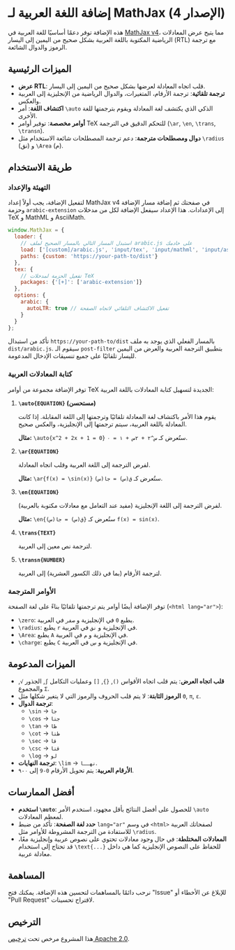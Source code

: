 # إضافة اللغة العربية لـ MathJax (الإصدار 4)

هذه الإضافة توفر دعمًا أساسيًا للغة العربية في [MathJax v4](https://www.mathjax.org/)، مما يتيح عرض المعادلات الرياضية المكتوبة باللغة العربية بشكل صحيح من اليمين إلى اليسار (RTL) مع ترجمة الرموز والدوال الشائعة.

## الميزات الرئيسية

- **عرض RTL**: قلب اتجاه المعادلة لعرضها بشكل صحيح من اليمين إلى اليسار.
- **ترجمة تلقائية**: ترجمة الأرقام، المتغيرات، والدوال الرياضية من الإنجليزية إلى العربية والعكس.
- **اكتشاف اللغة**: أمر `\auto` الذكي الذي يكتشف لغة المعادلة ويقوم بترجمتها للغة الأخرى.
- **أوامر مخصصة**: توفير أوامر TeX للتحكم الدقيق في الترجمة (`\ar`, `\en`, `\trans`, `\transn`).
- **دوال ومصطلحات مترجمة**: دعم ترجمة المصطلحات شائعة الاستخدام مثل `\radius` (نق) و `\Area` (م).

## طريقة الاستخدام

### التهيئة والإعداد

لتفعيل الإضافة، يجب أولاً إعداد MathJax v4 في صفحتك ثم إضافة مسار الإضافة وحزمة `arabic-extension` إلى الإعدادات. هذا الإعداد سيفعل الإضافة لكل من مدخلات TeX و MathML و AsciiMath.

```javascript
window.MathJax = {
  loader: {
    // استبدل المسار التالي بالمسار الصحيح لملف arabic.js على خادمك
    load: ['[custom]/arabic.js', 'input/tex', 'input/mathml', 'input/asciimath', 'output/chtml', 'ui/menu'],
    paths: {custom: 'https://your-path-to/dist'}
  },
  tex: {
    // تفعيل الحزمة لمدخلات TeX
    packages: {'[+]': ['arabic-extension']}
  },
  options: {
    arabic: {
      autoLTR: true // تفعيل الاكتشاف التلقائي لاتجاه الصفحة
    }
  }
};
```

تأكد من استبدال `https://your-path-to/dist` بالمسار الفعلي الذي يوجد به ملف `dist/arabic.js`. سيقوم الـ `post-filter` بتطبيق الترجمة العربية والعرض من اليمين لليسار تلقائيًا على جميع تنسيقات الإدخال المدعومة.

### كتابة المعادلات العربية

توفر الإضافة مجموعة من أوامر TeX الجديدة لتسهيل كتابة المعادلات باللغة العربية:

1.  **`\auto{EQUATION}` (مستحسن)**

    يقوم هذا الأمر باكتشاف لغة المعادلة تلقائيًا وترجمتها إلى اللغة المقابلة. إذا كانت المعادلة باللغة العربية، سيتم ترجمتها إلى الإنجليزية، والعكس صحيح.

    **مثال:** `\auto{x^2 + 2x + 1 = 0}` ستُعرض كـ `س^٢ + ٢س + ١ = ٠`.

2.  **`\ar{EQUATION}`**

    لفرض الترجمة إلى اللغة العربية وقلب اتجاه المعادلة.

    **مثال:** `\ar{f(x) = \sin(x)}` ستُعرض كـ `ق(س) = جا(س)`.

3.  **`\en{EQUATION}`**

    لفرض الترجمة إلى اللغة الإنجليزية (مفيد عند التعامل مع معادلات مكتوبة بالعربية).

    **مثال:** `\en{ق(س) = جا(س)}` ستُعرض كـ `f(x) = sin(x)`.

4.  **`\trans{TEXT}`**

    لترجمة نص معين إلى العربية.

5.  **`\transn{NUMBER}`**

    لترجمة الأرقام (بما في ذلك الكسور العشرية) إلى العربية.

### الأوامر المترجمة

توفر الإضافة أيضًا أوامر يتم ترجمتها تلقائيًا بناءً على لغة الصفحة (`<html lang="ar">`):

- `\zero`: يطبع `0` في الإنجليزية و `صفر` في العربية.
- `\radius`: يطبع `r` في الإنجليزية و `نق` في العربية.
- `\Area`: يطبع `A` في الإنجليزية و `م` في العربية.
- `\charge`: يطبع `C` في الإنجليزية و `ڛ` في العربية.

## الميزات المدعومة

- **قلب اتجاه العرض**: يتم قلب اتجاه الأقواس `()`, `{}`, `[]` وعمليات التكامل `∫`, الجذور `√`, والمجموع `Σ`.
- **الرموز الثابتة**: لا يتم قلب الحروف والرموز التي لا يتغير شكلها مثل `Θ`, `π`, `ε`.
- **ترجمة الدوال**:
  - `\sin` -> `جا`
  - `\cos` -> `جتا`
  - `\tan` -> `ظا`
  - `\cot` -> `ظتا`
  - `\sec` -> `قا`
  - `\csc` -> `قتا`
  - `\log` -> `لو`
- **ترجمة النهايات**: `\lim` -> `نهــا`.
- **الأرقام العربية**: يتم تحويل الأرقام `0-9` إلى `٠-٩`.

## أفضل الممارسات

- **استخدم `\auto`**: للحصول على أفضل النتائج بأقل مجهود، استخدم الأمر `\auto` لمعظم المعادلات.
- **حدد لغة الصفحة**: تأكد من ضبط `lang="ar"` في وسم `<html>` لصفحاتك العربية للاستفادة من الترجمة المشروطة للأوامر مثل `\radius`.
- **المعادلات المختلطة**: في حال وجود معادلات تحتوي على نصوص عربية وإنجليزية معًا، قد تحتاج إلى استخدام `\text{...}` للحفاظ على النصوص الإنجليزية كما هي داخل معادلة عربية.

## المساهمة

نرحب دائمًا بالمساهمات لتحسين هذه الإضافة. يمكنك فتح "Issue" للإبلاغ عن الأخطاء أو "Pull Request" لاقتراح تحسينات.

## الترخيص

هذا المشروع مرخص تحت [ترخيص Apache 2.0](LICENSE).
